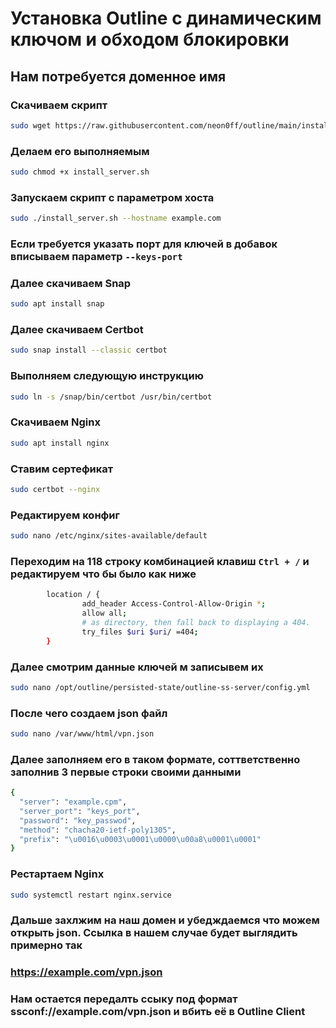 # Установка Outline с динамическим ключом и обходом блокировки
## Нам потребуется доменное имя
### Скачиваем скрипт
```bash
sudo wget https://raw.githubusercontent.com/neon0ff/outline/main/install_server.sh
```
### Делаем его выполняемым
```bash
sudo chmod +x install_server.sh
```
### Запускаем скрипт с параметром хоста
```bash
sudo ./install_server.sh --hostname example.com
```
### Если требуется указать порт для ключей в добавок вписываем параметр ```--keys-port```
### Далее скачиваем Snap
```bash
sudo apt install snap
```
### Далее скачиваем Certbot
```bash
sudo snap install --classic certbot
```
### Выполняем следующую инструкцию
```bash
sudo ln -s /snap/bin/certbot /usr/bin/certbot
```
### Скачиваем Nginx
```bash
sudo apt install nginx
```
### Ставим сертефикат
```bash
sudo certbot --nginx
```
### Редактируем конфиг
```bash
sudo nano /etc/nginx/sites-available/default
```
### Переходим на 118 строку комбинацией клавиш ```Ctrl + /``` и редактируем что бы было как ниже
```bash
        location / {
                add_header Access-Control-Allow-Origin *;
                allow all;
                # as directory, then fall back to displaying a 404.
                try_files $uri $uri/ =404;
        }
```
### Далее смотрим данные ключей м записывем их
```bash
sudo nano /opt/outline/persisted-state/outline-ss-server/config.yml
```
### После чего создаем json файл
```bash
sudo nano /var/www/html/vpn.json
```
### Далее заполняем его в таком формате, соттветственно заполнив 3 первые строки своими данными
```bash
{
  "server": "example.cpm",
  "server_port": "keys_port",
  "password": "key_passwod",
  "method": "chacha20-ietf-poly1305",
  "prefix": "\u0016\u0003\u0001\u0000\u00a8\u0001\u0001"
}
```
### Рестартаем Nginx
```bash
sudo systemctl restart nginx.service
```
### Дальше захлжим на наш домен и убедждаемся что можем открыть json. Ссылка в нашем случае будет выглядить примерно так
### https://example.com/vpn.json
### Нам остается передалть ссыку под формат ssconf://example.com/vpn.json и вбить её в Outline Client
